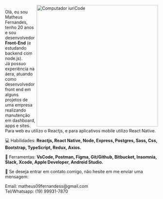 <img src="https://raw.githubusercontent.com/MicaelliMedeiros/micaellimedeiros/master/image/computer-illustration.png" min-width="400px" max-width="400px" width="400px" align="right" alt="Computador iuriCode">

<p align="left">   Olá, eu sou Matheus Fernandes, tenho 20 anos e sou desenvolvedor <strong>Front-End</strong> (e estudando backend com node.js).<br>
Já possuo experiência na áera, atuando como desenvolvedor front end em alguns projetos de uma empresa realizando manutenção em dashboard, apps e sites.<br>
Para web eu utilizo o Reactjs, e para aplicativos mobile utilizo React Native.
</p>

<p align="left">
  💻 Habilidades: <strong> Reactjs, React Native, Node, Express, Postgres, Sass, Css, Bootstrap, TypeScript, Redux, Axios. </strong>
</p>

<p align="left">
  💼 Ferramentas:  <strong> VsCode, Postman, Figma, Git/Github, Bitbucket, Insomnia, Slack, Xcode, Apple Developer, Android Studio. </strong>
</p>

<p align="left">
  💌  Se deseja entrar em contato comigo, não hesite em me enviar uma mensagem:
</p>

<p> Email: matheus09fernandess@gmail.com <br>
  Tel/Whatsapp: (19) 99931-7870 
  </p>
